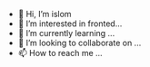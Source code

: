 - 👋 Hi, I’m islom
- 👀 I’m interested in fronted...
- 🌱 I’m currently learning ...
- 💞️ I’m looking to collaborate on ...
- 📫 How to reach me ...

<!---
izatiloyev/islom is a ✨ special ✨ repository because its `README.md` (this file) appears on your GitHub profile.
You can click the Preview link to take a look at your changes.
--->
